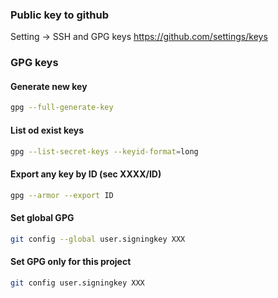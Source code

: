
### Public key to github
Setting -> SSH and GPG keys
https://github.com/settings/keys

### GPG keys

#### Generate new key
```bash
gpg --full-generate-key
```
#### List od exist keys
```bash
gpg --list-secret-keys --keyid-format=long
```
#### Export any key by ID (sec XXXX/ID)
```bash
gpg --armor --export ID
```
#### Set global GPG
```bash
git config --global user.signingkey XXX
```
#### Set GPG only for this project
```bash
git config user.signingkey XXX
```


